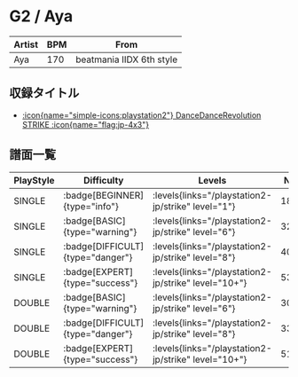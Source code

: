 # G2 / Aya

|Artist|BPM|From|
|------|---|----|
|Aya|170|beatmania IIDX 6th style|

## 収録タイトル

- [:icon{name="simple-icons:playstation2"} DanceDanceRevolution STRIKE :icon{name="flag:jp-4x3"}](/playstation2-jp/strike)

## 譜面一覧

|PlayStyle|Difficulty|Levels|Notes|Movie|
|---------|----------|------|-----|-----|
|SINGLE| :badge[BEGINNER]{type="info"}| :levels{links="/playstation2-jp/strike" level="1"}|180/7||
|SINGLE| :badge[BASIC]{type="warning"}| :levels{links="/playstation2-jp/strike" level="6"}|328/28||
|SINGLE| :badge[DIFFICULT]{type="danger"}| :levels{links="/playstation2-jp/strike" level="8"}|402/64||
|SINGLE| :badge[EXPERT]{type="success"}| :levels{links="/playstation2-jp/strike" level="10+"}|536/48||
|DOUBLE| :badge[BASIC]{type="warning"}| :levels{links="/playstation2-jp/strike" level="6"}|306/6||
|DOUBLE| :badge[DIFFICULT]{type="danger"}| :levels{links="/playstation2-jp/strike" level="8"}|339/10||
|DOUBLE| :badge[EXPERT]{type="success"}| :levels{links="/playstation2-jp/strike" level="10+"}|512/11||
